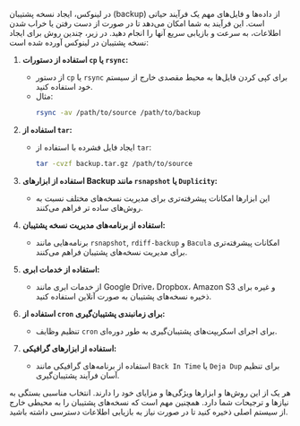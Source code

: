 در لینوکس، ایجاد نسخه پشتیبان (backup) از داده‌ها و فایل‌های مهم یک فرآیند حیاتی است. این فرآیند به شما امکان می‌دهد تا در صورت از دست رفتن یا خراب شدن اطلاعات، به سرعت و بازیابی سریع آنها را انجام دهید. در زیر، چندین روش برای ایجاد نسخه پشتیبان در لینوکس آورده شده است:

1. **استفاده از دستورات `cp` یا `rsync`:**
   - از دستور `cp` یا `rsync` برای کپی کردن فایل‌ها به محیط مقصدی خارج از سیستم خود استفاده کنید.
   - مثال:
     ```bash
     rsync -av /path/to/source /path/to/backup
     ```

2. **استفاده از `tar`:**
   - ایجاد فایل فشرده با استفاده از `tar`:
     ```bash
     tar -cvzf backup.tar.gz /path/to/source
     ```

3. **استفاده از ابزارهای Backup مانند `rsnapshot` یا `Duplicity`:**
   - این ابزارها امکانات پیشرفته‌تری برای مدیریت نسخه‌های مختلف نسبت به روش‌های ساده تر فراهم می‌کنند.

4. **استفاده از برنامه‌های مدیریت نسخه پشتیبان:**
   - برنامه‌هایی مانند `rsnapshot`, `rdiff-backup` و `Bacula` امکانات پیشرفته‌تری برای مدیریت نسخه‌های پشتیبان فراهم می‌کنند.

5. **استفاده از خدمات ابری:**
   - از خدمات ابری مانند Google Drive، Dropbox، Amazon S3 و غیره برای ذخیره نسخه‌های پشتیبان به صورت آنلاین استفاده کنید.

6. **استفاده از `cron` برای زمانبندی پشتیبان‌گیری:**
   - تنظیم وظایف `cron` برای اجرای اسکریپت‌های پشتیبان‌گیری به طور دوره‌ای.

7. **استفاده از ابزارهای گرافیکی:**
   - استفاده از برنامه‌های گرافیکی مانند `Back In Time` یا `Deja Dup` برای تنظیم آسان فرآیند پشتیبان‌گیری.

هر یک از این روش‌ها و ابزارها ویژگی‌ها و مزایای خود را دارند. انتخاب مناسبی بستگی به نیازها و ترجیحات شما دارد. همچنین مهم است که نسخه‌های پشتیبان را به محیطی خارج از سیستم اصلی ذخیره کنید تا در صورت نیاز به بازیابی اطلاعات دسترسی داشته باشید.
